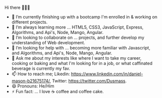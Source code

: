 Hi there 👋👋👋

- 🔭 I’m currently finishing up with a bootcamp I'm enrolled in & working on different projects.
- 🌱 I’m always learning more ... HTML5, CSS3, JavaScript, Express, Algorithms, and Api's, Node, Mango, Angular.
- 👯 I’m looking to collaborate on ... projects, and further develop my understanding of Web development.
- 🤔 I’m looking for help with ... becoming more familiar with Javascript, and Algorithms, and Api's, Node, Mango, Angular.
- 💬 Ask me about my interests like where I want to take my career, cooking or baking and what I'm looking for in a job, or what caffinated beverage is currently my fav.
- 📫 How to reach me; Likedin: https://www.linkedin.com/in/daniel-mason-b21675174/, Twitter: https://twitter.com/Dusmass.
- 😄 Pronouns: He/Him
- ⚡ Fun fact: ... I love ☕ coffee and coffee cake.
